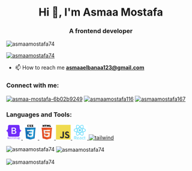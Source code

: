<h1 align="center">Hi 👋, I'm Asmaa Mostafa</h1>
<h3 align="center">A frontend developer</h3>
<p align="left"> <img src="https://komarev.com/ghpvc/?username=asmaamostafa74&label=Profile%20views&color=0e75b6&style=flat" alt="asmaamostafa74" /> </p>
<p align="left"> <a href="https://github.com/ryo-ma/github-profile-trophy"><img src="https://github-profile-trophy.vercel.app/?username=asmaamostafa74" alt="asmaamostafa74" /></a> </p>

- 📫 How to reach me **asmaaelbanaa123@gmail.com**
<h3 align="left">Connect with me:</h3>
<p align="left">
<a href="https://linkedin.com/in/asmaa-mostafa-6b02b9249" target="blank"><img align="center" src="https://raw.githubusercontent.com/rahuldkjain/github-profile-readme-generator/master/src/images/icons/Social/linked-in-alt.svg" alt="asmaa-mostafa-6b02b9249" height="30" width="40" /></a>
<a href="https://fb.com/asmaamostafa116" target="blank"><img align="center" src="https://raw.githubusercontent.com/rahuldkjain/github-profile-readme-generator/master/src/images/icons/Social/facebook.svg" alt="asmaamostafa116" height="30" width="40" /></a>
<a href="https://instagram.com/asmaamostafa167" target="blank"><img align="center" src="https://raw.githubusercontent.com/rahuldkjain/github-profile-readme-generator/master/src/images/icons/Social/instagram.svg" alt="asmaamostafa167" height="30" width="40" /></a>
</p>
<h3 align="left">Languages and Tools:</h3>
<p align="left"> <a href="https://getbootstrap.com" target="_blank" rel="noreferrer"> <img src="https://raw.githubusercontent.com/devicons/devicon/master/icons/bootstrap/bootstrap-plain-wordmark.svg" alt="bootstrap" width="40" height="40"/> </a> <a href="https://www.w3schools.com/css/" target="_blank" rel="noreferrer"> <img src="https://raw.githubusercontent.com/devicons/devicon/master/icons/css3/css3-original-wordmark.svg" alt="css3" width="40" height="40"/> </a> <a href="https://www.w3.org/html/" target="_blank" rel="noreferrer"> <img src="https://raw.githubusercontent.com/devicons/devicon/master/icons/html5/html5-original-wordmark.svg" alt="html5" width="40" height="40"/> </a> <a href="https://developer.mozilla.org/en-US/docs/Web/JavaScript" target="_blank" rel="noreferrer"> <img src="https://raw.githubusercontent.com/devicons/devicon/master/icons/javascript/javascript-original.svg" alt="javascript" width="40" height="40"/> </a> <a href="https://reactjs.org/" target="_blank" rel="noreferrer"> <img src="https://raw.githubusercontent.com/devicons/devicon/master/icons/react/react-original-wordmark.svg" alt="react" width="40" height="40"/> </a> <a href="https://tailwindcss.com/" target="_blank" rel="noreferrer"> <img src="https://www.vectorlogo.zone/logos/tailwindcss/tailwindcss-icon.svg" alt="tailwind" width="40" height="40"/> </a> </p>
<p><img align="left" src="https://github-readme-stats.vercel.app/api/top-langs?username=asmaamostafa74&show_icons=true&locale=en&layout=compact" alt="asmaamostafa74" /></p>
<p>&nbsp;<img align="center" src="https://github-readme-stats.vercel.app/api?username=asmaamostafa74&show_icons=true&locale=en" alt="asmaamostafa74" /></p>
<p><img align="center" src="https://github-readme-streak-stats.herokuapp.com/?user=asmaamostafa74&" alt="asmaamostafa74" /></p>
